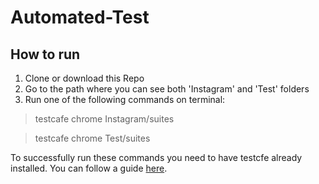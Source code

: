 # Automated-Test
## How to run

 1. Clone or download this Repo
 2. Go to the path where you can see both 'Instagram' and 'Test' folders
 3. Run one of the following commands on terminal:
 

> testcafe chrome Instagram/suites

> testcafe chrome Test/suites

To successfully run these commands you need to have testcfe already installed.
You can follow a guide [here](https://github.com/DevExpress/testcafe#getting-started).
